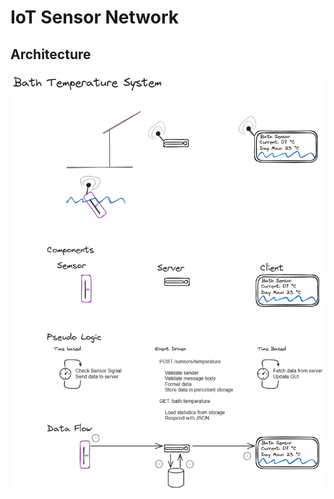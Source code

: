 # IoT Sensor Network


## Architecture

![bath overwatch architecture](documentation/images/bath-overwatch-architecture-draft-2024-06-06.png)
